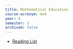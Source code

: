 ```yaml
---
title: Mathematical Education
course-acronym: med
year: 4
semester: 3
archived: false
---
```


- [Reading List](https://eu01.alma.exlibrisgroup.com/leganto/public/44UOE_INST/lists/26183665250002466?auth=SAML)